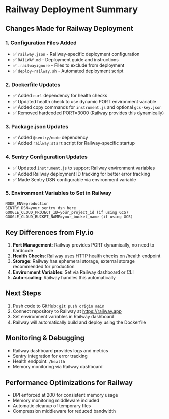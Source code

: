 # Railway Deployment Summary

## Changes Made for Railway Deployment

### 1. Configuration Files Added

- ✅ `railway.json` - Railway-specific deployment configuration
- ✅ `RAILWAY.md` - Deployment guide and instructions
- ✅ `.railwayignore` - Files to exclude from deployment
- ✅ `deploy-railway.sh` - Automated deployment script

### 2. Dockerfile Updates

- ✅ Added `curl` dependency for health checks
- ✅ Updated health check to use dynamic PORT environment variable
- ✅ Added copy commands for `instrument.js` and optional `gcs-key.json`
- ✅ Removed hardcoded PORT=3000 (Railway provides this dynamically)

### 3. Package.json Updates

- ✅ Added `@sentry/node` dependency
- ✅ Added `railway:start` script for Railway-specific startup

### 4. Sentry Configuration Updates

- ✅ Updated `instrument.js` to support Railway environment variables
- ✅ Added Railway deployment ID tracking for better error tracking
- ✅ Made Sentry DSN configurable via environment variable

### 5. Environment Variables to Set in Railway

```
NODE_ENV=production
SENTRY_DSN=your_sentry_dsn_here
GOOGLE_CLOUD_PROJECT_ID=your_project_id (if using GCS)
GOOGLE_CLOUD_BUCKET_NAME=your_bucket_name (if using GCS)
```

## Key Differences from Fly.io

1. **Port Management**: Railway provides PORT dynamically, no need to hardcode
2. **Health Checks**: Railway uses HTTP health checks on /health endpoint
3. **Storage**: Railway has ephemeral storage, external storage recommended for production
4. **Environment Variables**: Set via Railway dashboard or CLI
5. **Auto-scaling**: Railway handles this automatically

## Next Steps

1. Push code to GitHub: `git push origin main`
2. Connect repository to Railway at https://railway.app
3. Set environment variables in Railway dashboard
4. Railway will automatically build and deploy using the Dockerfile

## Monitoring & Debugging

- Railway dashboard provides logs and metrics
- Sentry integration for error tracking
- Health endpoint: `/health`
- Memory monitoring via Railway dashboard

## Performance Optimizations for Railway

- DPI enforced at 200 for consistent memory usage
- Memory monitoring middleware included
- Automatic cleanup of temporary files
- Compression middleware for reduced bandwidth
